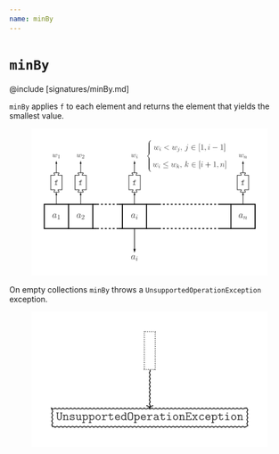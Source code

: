 ```yaml
---
name: minBy
---
```


# `minBy`

@include [signatures/minBy.md]

`minBy` applies `f` to each element and returns the element that yields the smallest value.

<figure class="diagram">
  <img src="images/minBy.svg" alt="minBy function">
  <!-- <figcaption class="diagram-desc"></figcaption> -->
</figure>

On empty collections `minBy` throws a `UnsupportedOperationException` exception.

<figure class="diagram">
  <img src="images/minBy.2.svg" alt="minBy function">
  <!-- <figcaption class="diagram-desc"></figcaption> -->
</figure>
